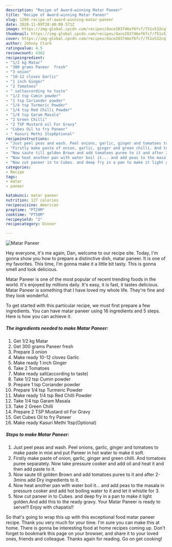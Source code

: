 ```yaml
---
description: "Recipe of Award-winning Matar Paneer"
title: "Recipe of Award-winning Matar Paneer"
slug: 1260-recipe-of-award-winning-matar-paneer
date: 2020-11-09T20:40:09.571Z
image: https://img-global.cpcdn.com/recipes/dace283746ef6fcf/751x532cq70/matar-paneer-recipe-main-photo.jpg
thumbnail: https://img-global.cpcdn.com/recipes/dace283746ef6fcf/751x532cq70/matar-paneer-recipe-main-photo.jpg
cover: https://img-global.cpcdn.com/recipes/dace283746ef6fcf/751x532cq70/matar-paneer-recipe-main-photo.jpg
author: Johnny Clark
ratingvalue: 4.5
reviewcount: 4362
recipeingredient:
- "1/2 kg Matar"
- "300 grams Paneer  fresh"
- "3 onion"
- "10-12 cloves Garlic"
- "1 inch Ginger"
- "2 Tomatoes"
- " saltaccording to taste"
- "1/2 tsp Cumin powder"
- "1 tsp Coriander powder"
- "1/4 tsp Turmeric Powder"
- "1/4 tsp Red Chilli Powder"
- "1/4 tsp Garam Masala"
- "2 Green Chilli"
- "2 TSP Mustard oil For Gravy"
- "Cubes Oil to fry Paneer"
- " Kasuri Methi 1tspOptional"
recipeinstructions:
- "Just peel peas and wash. Peel onions, garlic, ginger and tomatoes to make paste in mixi and put Paneer in hot water to make it soft."
- "Firstly make paste of onion, garlic, ginger and green chilli. And tomatoes puree separately. Now take pressure cooker and add oil and heat it and then add paste to it."
- "Now saute till golden Brown and add tomatoes puree to it and after 2-3mins add Dry ingredients to it."
- "Now heat another pan with water boil it... and add peas to the masala in pressure cooker and add hot boiling water to it and let it whistle for 3."
- "Now cut paneer in to Cubes. and deep fry in a pan to make it light golden.And add this to the ready gravy. Your Matar Paneer is ready to serve!!! Enjoy with chapatis!!"
categories:
- Recipe
tags:
- matar
- paneer

katakunci: matar paneer 
nutrition: 127 calories
recipecuisine: American
preptime: "PT29M"
cooktime: "PT50M"
recipeyield: "2"
recipecategory: Dinner

---
```



![Matar Paneer](https://img-global.cpcdn.com/recipes/dace283746ef6fcf/751x532cq70/matar-paneer-recipe-main-photo.jpg)

Hey everyone, it's me again, Dan, welcome to our recipe site. Today, I'm gonna show you how to prepare a distinctive dish, matar paneer. It is one of my favorites. This time, I'm gonna make it a little bit tasty. This is gonna smell and look delicious.

Matar Paneer is one of the most popular of recent trending foods in the world. It's enjoyed by millions daily. It's easy, it is fast, it tastes delicious. Matar Paneer is something that I have loved my whole life. They're fine and they look wonderful.




To get started with this particular recipe, we must first prepare a few ingredients. You can have matar paneer using 16 ingredients and 5 steps. Here is how you can achieve it.

<!--inarticleads1-->

##### The ingredients needed to make Matar Paneer:

1. Get 1/2 kg Matar
1. Get 300 grams Paneer  fresh
1. Prepare 3 onion
1. Make ready 10-12 cloves Garlic
1. Make ready 1 inch Ginger
1. Take 2 Tomatoes
1. Make ready  salt(according to taste)
1. Take 1/2 tsp Cumin powder
1. Prepare 1 tsp Coriander powder
1. Prepare 1/4 tsp Turmeric Powder
1. Make ready 1/4 tsp Red Chilli Powder
1. Take 1/4 tsp Garam Masala
1. Take 2 Green Chilli
1. Prepare 2 TSP Mustard oil For Gravy
1. Get Cubes Oil to fry Paneer
1. Make ready  Kasuri Methi 1tsp(Optional)




<!--inarticleads2-->

##### Steps to make Matar Paneer:

1. Just peel peas and wash. Peel onions, garlic, ginger and tomatoes to make paste in mixi and put Paneer in hot water to make it soft.
1. Firstly make paste of onion, garlic, ginger and green chilli. And tomatoes puree separately. Now take pressure cooker and add oil and heat it and then add paste to it.
1. Now saute till golden Brown and add tomatoes puree to it and after 2-3mins add Dry ingredients to it.
1. Now heat another pan with water boil it... and add peas to the masala in pressure cooker and add hot boiling water to it and let it whistle for 3.
1. Now cut paneer in to Cubes. and deep fry in a pan to make it light golden.And add this to the ready gravy. Your Matar Paneer is ready to serve!!! Enjoy with chapatis!!




So that's going to wrap this up with this exceptional food matar paneer recipe. Thank you very much for your time. I'm sure you can make this at home. There is gonna be interesting food at home recipes coming up. Don't forget to bookmark this page on your browser, and share it to your loved ones, friends and colleague. Thanks again for reading. Go on get cooking!
